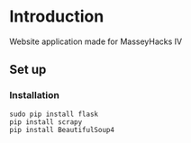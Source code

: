 # Introduction

Website application made for MasseyHacks IV

## Set up

### Installation

```
sudo pip install flask
pip install scrapy
pip install BeautifulSoup4
```

